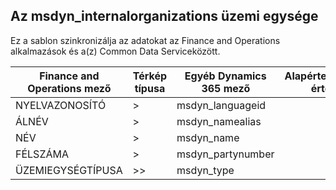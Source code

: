## <a name="operating-unit-to-msdyn_internalorganizations"></a>Az msdyn_internalorganizations üzemi egysége

Ez a sablon szinkronizálja az adatokat az Finance and Operations alkalmazások és a(z) Common Data Serviceközött.

Finance and Operations mező | Térkép típusa | Egyéb Dynamics 365 mező | Alapértelmezett érték
---|---|---|---
NYELVAZONOSÍTÓ | > | msdyn_languageid | 
ÁLNÉV | > | msdyn_namealias | 
NÉV | > | msdyn_name | 
FÉLSZÁMA | > | msdyn_partynumber | 
ÜZEMIEGYSÉGTÍPUSA | >> | msdyn_type | 
